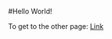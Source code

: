 #Hello World!

To get to the other page:
[Link](https://nisharu3.github.io/cse15l-lab-reports/page2.html)
